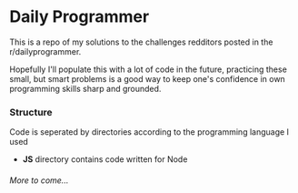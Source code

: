 # Daily Programmer

This is a repo of my solutions to the challenges redditors posted in the r/dailyprogrammer.

Hopefully I'll populate this with a lot of code in the future, practicing these small, but smart problems is a good way to keep one's confidence in own programming skills sharp and grounded.

### Structure

Code is seperated by directories according to the programming language I used
* **JS** directory contains code written for Node


###### More to come...
